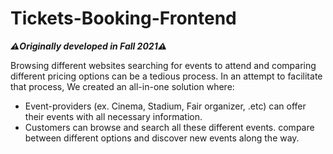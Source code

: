 # Tickets-Booking-Frontend

**_⚠️Originally developed in Fall 2021⚠️_**

Browsing different websites searching for events to attend and comparing different pricing options can be a tedious process. In an attempt to facilitate that process, We created an all-in-one solution where: 
- Event-providers (ex. Cinema, Stadium, Fair organizer, .etc) can offer their events with all necessary information. 
- Customers can browse and search all these different events. compare between different options and discover new events along the way.
